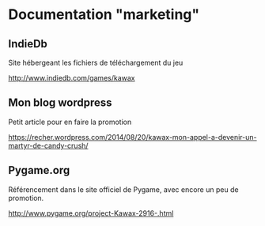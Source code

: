 # Documentation "marketing"

## IndieDb

Site hébergeant les fichiers de téléchargement du jeu

http://www.indiedb.com/games/kawax

## Mon blog wordpress

Petit article pour en faire la promotion

https://recher.wordpress.com/2014/08/20/kawax-mon-appel-a-devenir-un-martyr-de-candy-crush/

## Pygame.org

Référencement dans le site officiel de Pygame, avec encore un peu de promotion.

http://www.pygame.org/project-Kawax-2916-.html
